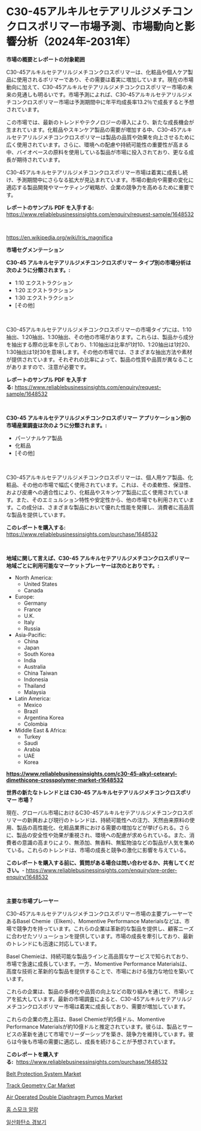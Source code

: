<p><h1>C30-45アルキルセテアリルジメチコンクロスポリマー市場予測、市場動向と影響分析（2024年-2031年）</h1></p><p><strong>市場の概要とレポートの対象範囲</strong></p>
<p><p>C30-45アルキルセテアリルジメチコンクロスポリマーは、化粧品や個人ケア製品に使用されるポリマーであり、その需要は着実に増加しています。現在の市場動向に加えて、C30-45アルキルセテアリルジメチコンクロスポリマー市場の未来の見通しも明るいです。市場予測によれば、C30-45アルキルセテアリルジメチコンクロスポリマー市場は予測期間中に年平均成長率13.2％で成長すると予想されています。</p><p>この市場では、最新のトレンドやテクノロジーの導入により、新たな成長機会が生まれています。化粧品やスキンケア製品の需要が増加する中、C30-45アルキルセテアリルジメチコンクロスポリマーは製品の品質や効果を向上させるために広く使用されています。さらに、環境への配慮や持続可能性の重要性が高まる中、バイオベースの原料を使用している製品が市場に投入されており、更なる成長が期待されています。</p><p>C30-45アルキルセテアリルジメチコンクロスポリマー市場は着実に成長し続け、予測期間中にさらなる拡大が見込まれています。市場の動向や需要の変化に適応する製品開発やマーケティング戦略が、企業の競争力を高めるために重要です。</p></p>
<p><strong>レポートのサンプル PDF を入手する:</strong> <a href="https://www.reliablebusinessinsights.com/enquiry/request-sample/1648532">https://www.reliablebusinessinsights.com/enquiry/request-sample/1648532</a></p>
<p>&nbsp;</p>
<p><a href="https://en.wikipedia.org/wiki/Iris_magnifica">https://en.wikipedia.org/wiki/Iris_magnifica</a></p>
<p><strong>市場セグメンテーション</strong></p>
<p><strong>C30-45 アルキルセテアリルジメチコンクロスポリマー タイプ別の市場分析は次のように分類されます。:</strong></p>
<p><ul><li>1:10 エクストラクション</li><li>1:20 エクストラクション</li><li>1:30 エクストラクション</li><li>[その他]</li></ul></p>
<p>&nbsp;</p>
<p><p>C30-45アルキルセテアリルジメチコンクロスポリマーの市場タイプには、1:10抽出、1:20抽出、1:30抽出、その他の市場があります。これらは、製品から成分を抽出する際の比率を示しており、1:10抽出は比率が1対10、1:20抽出は1対20、1:30抽出は1対30を意味します。その他の市場では、さまざまな抽出方法や素材が提供されています。それぞれの比率によって、製品の性質や品質が異なることがありますので、注意が必要です。</p></p>
<p><strong>レポートのサンプル PDF を入手する:</strong>&nbsp;<a href="https://www.reliablebusinessinsights.com/enquiry/request-sample/1648532">https://www.reliablebusinessinsights.com/enquiry/request-sample/1648532</a></p>
<p>&nbsp;</p>
<p><strong> C30-45 アルキルセテアリルジメチコンクロスポリマー アプリケーション別の市場産業調査は次のように分類されます。:</strong></p>
<p><ul><li>パーソナルケア製品</li><li>化粧品</li><li>[その他]</li></ul></p>
<p>&nbsp;</p>
<p><p>C30-45アルキルセテアリルジメチコンクロスポリマーは、個人用ケア製品、化粧品、その他の市場で幅広く使用されています。これは、その柔軟性、保湿性、および皮膚への適合性により、化粧品やスキンケア製品に広く使用されています。また、そのエミュルション特性や安定性から、他の市場でも利用されています。この成分は、さまざまな製品において優れた性能を発揮し、消費者に高品質な製品を提供しています。</p></p>
<p><strong>このレポートを購入する:</strong>&nbsp; <a href="https://www.reliablebusinessinsights.com/purchase/1648532">https://www.reliablebusinessinsights.com/purchase/1648532</a></p>
<p>&nbsp;</p>
<p><strong>地域に関して言えば、C30-45 アルキルセテアリルジメチコンクロスポリマー 地域ごとに利用可能なマーケットプレーヤーは次のとおりです。:</strong></p>
<p><ul>
    <li>
        North America:
        <ul>
            <li>United States</li>
            <li>Canada</li>
        </ul>
    </li>
    <li>
        Europe:
        <ul>
            <li>Germany</li>
            <li>France</li>
            <li>U.K.</li>
            <li>Italy</li>
            <li>Russia</li>
        </ul>
    </li>
    <li>
        Asia-Pacific:
        <ul>
            <li>China</li>
            <li>Japan</li>
            <li>South Korea</li>
            <li>India</li>
            <li>Australia</li>
            <li>China Taiwan</li>
            <li>Indonesia</li>
            <li>Thailand</li>
            <li>Malaysia</li>
        </ul>
    </li>
    <li>
        Latin America:
        <ul>
            <li>Mexico</li>
            <li>Brazil</li>
            <li>Argentina Korea</li>
            <li>Colombia</li>
        </ul>
    </li>
    <li>
        Middle East & Africa:
        <ul>
            <li>Turkey</li>
            <li>Saudi</li>
            <li>Arabia</li>
            <li>UAE</li>
            <li>Korea</li>
        </ul>
    </li>
    </ul></p>
<p><strong><a href="https://www.reliablebusinessinsights.com/c30-45-alkyl-cetearyl-dimethicone-crosspolymer-market-r1648532">https://www.reliablebusinessinsights.com/c30-45-alkyl-cetearyl-dimethicone-crosspolymer-market-r1648532</a></strong>&nbsp;</p>
<p><strong>世界の新たなトレンドとは C30-45 アルキルセテアリルジメチコンクロスポリマー 市場？</strong></p>
<p><p>現在、グローバル市場におけるC30-45アルキルセテアリルジメチコンクロスポリマーの新興および現行のトレンドは、持続可能性への注力、天然由来原料の使用、製品の高性能化、化粧品業界における需要の増加などが挙げられる。さらに、製品の安全性や効果が重視され、環境への配慮が求められている。また、消費者の意識の高まりにより、無添加、無香料、無鉱物油などの製品が人気を集めている。これらのトレンドは、市場の成長と競争の激化に影響を与えている。</p></p>
<p><strong>このレポートを購入する前に、質問がある場合は問い合わせるか、共有してください。</strong>- <a href="https://www.reliablebusinessinsights.com/enquiry/pre-order-enquiry/1648532">https://www.reliablebusinessinsights.com/enquiry/pre-order-enquiry/1648532</a></p>
<p>&nbsp;</p>
<p><strong>主要な市場プレーヤー</strong></p>
<p><p>C30-45アルキルセテアリルジメチコンクロスポリマー市場の主要プレーヤーであるBasel Chemie（Elkem）、Momentive Performance Materialsなどは、市場で競争力を持っています。これらの企業は革新的な製品を提供し、顧客ニーズに合わせたソリューションを提供しています。市場の成長を牽引しており、最新のトレンドにも迅速に対応しています。</p><p>Basel Chemieは、持続可能な製品ラインと高品質なサービスで知られており、市場で急速に成長しています。一方、Momentive Performance Materialsは、高度な技術と革新的な製品を提供することで、市場における強力な地位を築いています。</p><p>これらの企業は、製品の多様化や品質の向上などの取り組みを通じて、市場シェアを拡大しています。最新の市場調査によると、C30-45アルキルセテアリルジメチコンクロスポリマー市場は着実に成長しており、需要が増加しています。</p><p>これらの企業の売上高は、Basel Chemieが約5億ドル、Momentive Performance Materialsが約10億ドルと推定されています。彼らは、製品とサービスの革新を通じて市場でリーダーシップを築き、競争力を維持しています。彼らは今後も市場の需要に適応し、成長を続けることが予想されています。</p></p>
<p><strong>このレポートを購入する:</strong>&nbsp;&nbsp;<a href="https://www.reliablebusinessinsights.com/purchase/1648532">https://www.reliablebusinessinsights.com/purchase/1648532</a></p>
<p><p><a href="https://www.linkedin.com/pulse/belt-protection-system-market-outlook-industry-overview-forecast-rjnde">Belt Protection System Market</a></p><p><a href="https://github.com/lylyparadise/Market-Research-Report-List-4/blob/main/track-geometry-car-market.md">Track Geometry Car Market</a></p><p><a href="https://issuu.com/reportprime-2/docs/air-operated-double-diaphragm-pumps-market-size-20">Air Operated Double Diaphragm Pumps Market</a></p><p><a href="https://github.com/DavidRobb19/Market-Research-Report-List-1/blob/main/1197202168612.md">홈 스모크 알람</a></p><p><a href="https://github.com/mithunmistry2258/Market-Research-Report-List-1/blob/main/1901478168613.md">일산화탄소 경보기</a></p></p>